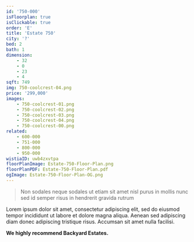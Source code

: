 ```yaml
---
id: '750-000'
isFloorplan: true
isClickable: true
order: 'E'
title: 'Estate 750'
city: '?'
bed: 2
bath: 1
dimension:
    - 32
    - 0
    - 23
    - 4
sqft: 749
img: 750-coolcrest-04.png
price: '299,000'
images:
    - 750-coolcrest-01.png
    - 750-coolcrest-02.png
    - 750-coolcrest-03.png
    - 750-coolcrest-04.png
    - 750-coolcrest-00.png
related:
    - 600-000
    - 751-000
    - 800-000
    - 950-000
wistiaID: uwb4zxvtpa
floorPlanImage: Estate-750-Floor-Plan.png
floorPlanPDF: Estate-750-Floor-Plan.pdf
ogImage: Estate-750-Floor-Plan-OG.png
---
```


> Non sodales neque sodales ut etiam sit amet nisl purus in mollis nunc sed id semper risus in hendrerit gravida rutrum

Lorem ipsum dolor sit amet, consectetur adipiscing elit, sed do eiusmod tempor incididunt ut labore et dolore magna aliqua. Aenean sed adipiscing diam donec adipiscing tristique risus. Accumsan sit amet nulla facilisi.

**We highly recommend Backyard Estates.**
